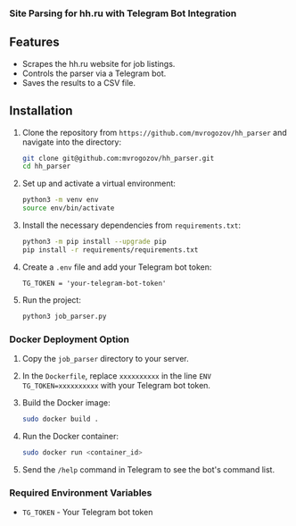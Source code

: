 ### Site Parsing for hh.ru with Telegram Bot Integration

## Features

* Scrapes the hh.ru website for job listings.
* Controls the parser via a Telegram bot.
* Saves the results to a CSV file.

## Installation

1. Clone the repository from `https://github.com/mvrogozov/hh_parser` and navigate into the directory:

    ```bash
    git clone git@github.com:mvrogozov/hh_parser.git
    cd hh_parser
    ```

2. Set up and activate a virtual environment:

    ```bash
    python3 -m venv env
    source env/bin/activate
    ```

3. Install the necessary dependencies from `requirements.txt`:

    ```bash
    python3 -m pip install --upgrade pip
    pip install -r requirements/requirements.txt
    ```

4. Create a `.env` file and add your Telegram bot token:

    ```env
    TG_TOKEN = 'your-telegram-bot-token'
    ```

5. Run the project:

    ```bash
    python3 job_parser.py
    ```

### Docker Deployment Option

1. Copy the `job_parser` directory to your server.
2. In the `Dockerfile`, replace `xxxxxxxxxx` in the line `ENV TG_TOKEN=xxxxxxxxxx` with your Telegram bot token.
3. Build the Docker image:

    ```bash
    sudo docker build .
    ```

4. Run the Docker container:

    ```bash
    sudo docker run <container_id>
    ```

5. Send the `/help` command in Telegram to see the bot's command list.

### Required Environment Variables

* `TG_TOKEN` - Your Telegram bot token

